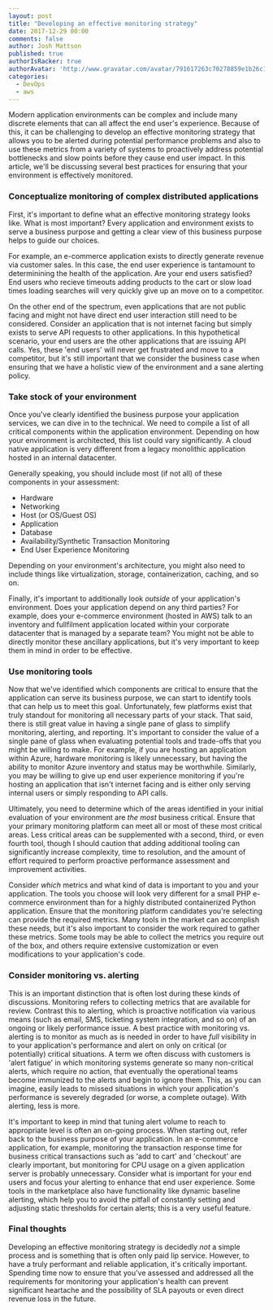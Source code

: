 ```yaml
---
layout: post
title: "Developing an effective monitoring strategy"
date: 2017-12-29 00:00
comments: false
author: Josh Mattson
published: true
authorIsRacker: true
authorAvatar: 'http://www.gravatar.com/avatar/791617263c70278859e1b26c15d13eab'
categories:
  - DevOps
  - aws
---
```


Modern application environments can be complex and include many discrete elements that can all affect the end user's experience.  Because of this, it can be challenging to develop an effective monitoring strategy that allows you to be alerted during potential performance problems and also to use these metrics from a variety of systems to proactively address potential bottlenecks and slow points before they cause end user impact.  In this article, we'll be discussing several best practices for ensuring that your environment is effectively monitored.

<!-- more -->

### Conceptualize monitoring of complex distributed applications

First, it's important to define what an effective monitoring strategy looks like.  What is most important?  Every application and environment exists to serve a business purpose and getting a clear view of this business purpose helps to guide our choices.

For example, an e-commerce application exists to directly generate revenue via customer sales.  In this case, the end user experience is tantamount to determinining the health of the application.  Are your end users satisfied?  End users who recieve timeouts adding products to the cart or slow load times loading searches will very quickly give up an move on to a competitor.

On the other end of the spectrum, even applications that are not public facing and might not have direct end user interaction still need to be considered.  Consider an application that is not internet facing but simply exists to serve API requests to other applications.  In this hypothetical scenario, your end users are the other applications that are issuing API calls.  Yes, these 'end users' will never get frustrated and move to a competitor, but it's still important that we consider the business case when ensuring that we have a holistic view of the environment and a sane alerting policy.

### Take stock of your environment

Once you've clearly identified the business purpose your application services, we can dive in to the technical.  We need to compile a list of all critical components within the application environment.  Depending on how your environment is architected, this list could vary significantly.  A cloud native application is very different from a legacy monolithic application hosted in an internal datacenter.

Generally speaking, you should include most (if not all) of these components in your assessment:

* Hardware
* Networking
* Host (or OS/Guest OS)
* Application
* Database
* Availability/Synthetic Transaction Monitoring
* End User Experience Monitoring

Depending on your environment's architecture, you might also need to include things like virtualization, storage, containerization, caching, and so on.

Finally, it's important to additionally look _outside_ of your application's environment.  Does your application depend on any third parties?  For example, does your e-commerce environment (hosted in AWS) talk to an inventory and fullfilment application located within your corporate datacenter that is managed by a separate team?  You might not be able to directly monitor these ancillary applications, but it's very important to keep them in mind in order to be effective.

### Use monitoring tools

Now that we've identified which components are critical to ensure that the application can serve its business purpose, we can start to identify tools that can help us to meet this goal.  Unfortunately, few platforms exist that truly standout for monitoring all necessary parts of your stack.  That said, there is still great value in having a single pane of glass to simplify monitoring, alerting, and reporting.  It's important to consider the value of a single pane of glass when evaluating potential tools and trade-offs that you might be willing to make.  For example, if you are hosting an application within Azure, hardware monitoring is likely unnecessary, but having the ability to monitor Azure inventory and status may be worthwhile.  Similarly, you may be willing to give up end user experience monitoring if you're hosting an application that isn't internet facing and is either only serving internal users or simply responding to API calls.

Ultimately, you need to determine which of the areas identified in your initial evaluation of your environment are _the most_ business critical.  Ensure that your primary monitoring platform can meet all or most of these most critical areas.  Less critical areas can be supplemented with a second, third, or even fourth tool, though I should caution that adding additional tooling can significantly increase complexity, time to resolution, and the amount of effort required to perform proactive performance assessment and improvement activities.

Consider _which_ metrics and what kind of data is important to you and your application.  The tools you choose will look very different for a small PHP e-commerce environment than for a highly distributed containerized Python application.  Ensure that the monitoring platform candidates you're selecting can provide the required metrics.  Many tools in the market can accomplish these needs, but it's also important to consider the work required to gather these metrics.  Some tools may be able to collect the metrics you require out of the box, and others require extensive customization or even modifications to your application's code.

### Consider  monitoring vs. alerting

This is an important distinction that is often lost during these kinds of discussions.  Monitoring refers to collecting metrics that are available for review.  Contrast this to alerting, which is proactive notification via various means (such as email, SMS, ticketing system integration, and so on) of an ongoing or likely performance issue.  A best practice with monitoring vs. alerting is to monitor as much as is needed in order to have _full_ visibility in to your application's performance and alert on only on critical (or potentially) critical situations.  A term we often discuss with customers is 'alert fatigue' in which monitoring systems generate so many non-critical alerts, which require no action, that eventually the operational teams become immunized to the alerts and begin to ignore them.  This, as you can imagine, easily leads to missed situations in which your application's performance is severely degraded (or worse, a complete outage).  With alerting, less is more.

It's important to keep in mind that tuning alert volume to reach to appropriate level is often an on-going process.  When starting out, refer back to the business purpose of your application.  In an e-commerce application, for example, monitoring the transaction response time for business critical transactions such as 'add to cart' and 'checkout' are clearly important, but monitoring for CPU usage on a given application server is probably unnecessary.  Consider what is important for your end users and focus your alerting to enhance that end user experience.  Some tools in the marketplace also have functionality like dynamic baseline alerting, which help you to avoid the pitfall of constantly setting and adjusting static thresholds for certain alerts; this is a very useful feature.

### Final thoughts

Developing an effective monitoring strategy is decidedly _not_ a simple process and is something that is often only paid lip service.  However, to have a truly performant and reliable application, it's critically important.  Spending time now to ensure that you've assessed and addressed all the requirements for monitoring your application's health can prevent significant heartache and the possibility of SLA payouts or even direct revenue loss in the future.
